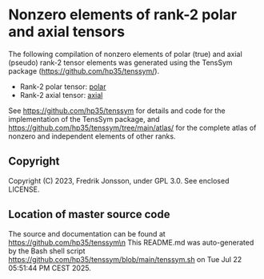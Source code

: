 # Nonzero elements of rank-2 polar and axial tensors

The following compilation of nonzero elements of polar (true) and axial (pseudo) rank-2 tensor elements was generated using the TensSym package (https://github.com/hp35/tenssym/).
- Rank-2 polar tensor: [polar](polar)
- Rank-2 axial tensor: [axial](axial)

See https://github.com/hp35/tenssym for details and code for the implementation of the TensSym package, and https://github.com/hp35/tenssym/tree/main/atlas/ for the complete atlas of nonzero and independent elements of other ranks.

## Copyright
Copyright (C) 2023, Fredrik Jonsson, under GPL 3.0. See enclosed LICENSE.

## Location of master source code
The source and documentation can be found at https://github.com/hp35/tenssym\n
This README.md was auto-generated by the Bash shell script https://github.com/hp35/tenssym/blob/main/tenssym.sh on Tue Jul 22 05:51:44 PM CEST 2025.
